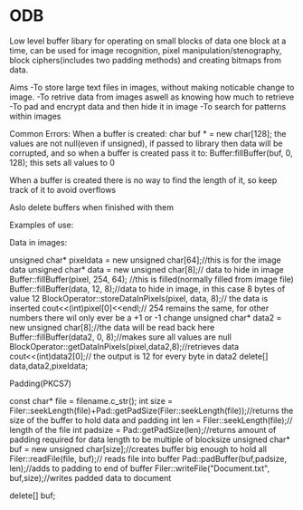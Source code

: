 # ODB
Low level buffer libary for operating on small blocks of data one block at a time, can be used for image recognition, pixel manipulation/stenography, block ciphers(includes two padding methods) and creating bitmaps from data.





Aims
-To store large text files in images, without making noticable change to image.
-To retrive data from images aswell as knowing how much to retrieve
-To pad and encrypt data and then hide it in image
-To search for patterns within images


Common Errors:
When a buffer is created:
char buf * = new char[128];
the values are not null(even if unsigned), if passed to library then data will be corrupted, and so when a buffer is created pass it to:
Buffer:fillBuffer(buf, 0, 128);
this sets all values to 0

When a buffer is created there is no way to find the length of it, so keep track of it to avoid overflows

Aslo delete buffers when finished with them

Examples of use:

Data in images:

unsigned char* pixeldata = new unsigned char[64];//this is for the image data
unsigned char* data    = new unsigned char[8];// data to hide in image
Buffer::fillBuffer(pixel, 254, 64); //this is filled(normally filled from image file)
Buffer::fillBuffer(data, 12, 8);//data to hide in image, in this case 8 bytes of value 12
BlockOperator::storeDataInPixels(pixel, data, 8);// the data is inserted
cout<<(int)pixel[0]<<endl;// 254 remains the same, for other numbers there wil only ever be a +1 or -1 change
unsigned char* data2 = new unsigned char[8];//the data will be read back here
Buffer::fillBuffer(data2, 0, 8);//makes sure all values are null
BlockOperator::getDataInPixels(pixel,data2,8);//retrieves data
cout<<(int)data2[0];// the output is 12 for every byte in data2
delete[] data,data2,pixeldata;


Padding(PKCS7)

const char* file = filename.c_str();
 int size = Filer::seekLength(file)+Pad::getPadSize(Filer::seekLength(file));//returns the size of the buffer to hold data and padding
 int len = Filer::seekLength(file);// length of the file
int padsize = Pad::getPadSize(len);//returns amount of padding required for data length to be multiple of blocksize
unsigned char* buf = new unsigned char[size];//creates buffer big enough to hold all
Filer::readFile(file, buf);// reads file into buffer
Pad::padBuffer(buf,padsize, len);//adds to padding to end of buffer
Filer::writeFile("Document.txt", buf,size);//writes padded data to document
  
delete[] buf;




